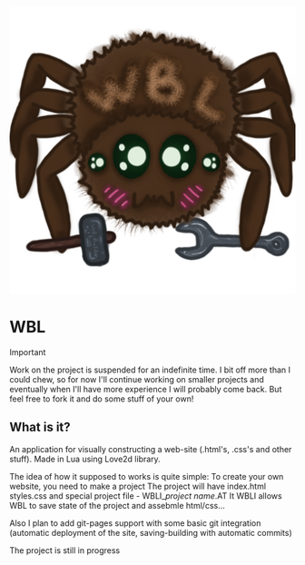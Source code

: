 ![Meet_Webby](ico/webby.png)
# WBL

> [!IMPORTANT]  
> Work on the project is suspended for an indefinite time. I bit off more than I could chew, so for now I'll continue working on smaller projects and eventually when I'll have more experience I will probably come back. But feel free to fork it and do some stuff of your own!

## What is it?
An application for visually constructing a web-site (.html's, .css's and other stuff).
Made in Lua using Love2d library.

The idea of how it supposed to works is quite simple:
To create your own website, you need to make a project
The project will have index.html styles.css and special project file - WBLI_*project name*.AT
It WBLI allows WBL to save state of the project and assebmle html/css...

Also I plan to add git-pages support with some basic git integration (automatic deployment of the site, saving-building with automatic commits)

The project is still in progress
